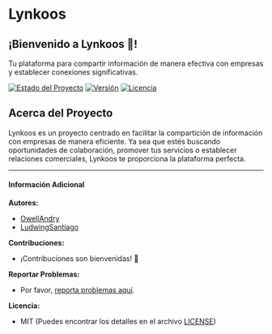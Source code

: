 # Lynkoos

## ¡Bienvenido a Lynkoos 👋! 

Tu plataforma para compartir información de manera efectiva con empresas y establecer conexiones significativas.

[![Estado del Proyecto](https://img.shields.io/badge/estado-beta-blueviolet)](https://github.com/tuusuario/turepositorio)
[![Versión](https://img.shields.io/badge/versión-1.0.3-green)](https://github.com/tuusuario/turepositorio/releases/tag/v1.0.3)
[![Licencia](https://img.shields.io/badge/licencia-MIT-yellow)](LICENSE)

## Acerca del Proyecto

Lynkoos es un proyecto centrado en facilitar la compartición de información con empresas de manera eficiente. Ya sea que estés buscando oportunidades de colaboración, promover tus servicios o establecer relaciones comerciales, Lynkoos te proporciona la plataforma perfecta.

---

#### Información Adicional

**Autores:**
- [OwellAndry](https://github.com/owellandry)
- [LudwingSantiago](https://github.com/lvillamizarmurillo)

**Contribuciones:**
- ¡Contribuciones son bienvenidas! 🚀

**Reportar Problemas:**
- Por favor, [reporta problemas aquí](https://github.com/tuusuario/turepositorio/issues).

**Licencia:**
- MIT (Puedes encontrar los detalles en el archivo [LICENSE](LICENSE))
